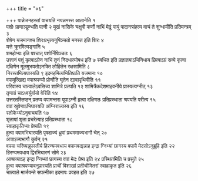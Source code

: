 +++
title = "०६"

+++
पान्नेजनहस्तां वाचयति नयन्नमस्त आतानेति १  
पशोः प्राणाञ्छुन्धति पत्नी २
मुखं नासिके चक्षुषी कर्णौ नाभिं मेढूं पायुं पादान्त्संहत्य वाचं ते
शुन्धामीति प्रतिमन्त्रम् ३  
शेषेण यजमानश्च शिरःप्रभृत्यनुषिञ्चतो
मनस्त इति शिरः ४  
यत्ते क्रूरमित्यङ्गानि ५  
शमहोभ्यः इति पश्चात्
पशोर्निषिञ्चतः ६  
उत्तानं पशुं कृत्वाऽग्रेण नाभिं तृणं निदधात्योषध इति ७
स्वधित इति प्रज्ञातयाऽभिनिधाय छित्वाऽग्रं सव्ये कृत्वा दक्षिणेन
मूलमुभयतोऽनक्ति लोहितेन रक्षसामिति ८  
निरस्तमित्यपास्यति ९
इदमहमित्यभितिष्ठति यजमानः १०  
वपामुत्खिद्य वपाश्रपण्यौ प्रोर्णौति घृतेन
द्यावापृथिवीति ११  
परिवास्य चात्वालेऽवसिच्य शामित्रे प्रतपति १२
शामित्रैकदेशमाहवनीये प्रास्यत्यग्नीत् १३  
तृणाग्रं
चाऽध्वर्युर्वायो वेरिति १४  
उत्तरतस्तिष्ठन् प्रतप्य वपामन्तरा
यूपाऽग्नी हृत्वा दक्षिणतः प्रतिप्रस्थाता श्रपयति परीत्य १५  
वपां
स्रुवेणाऽभिघारयति अग्निराज्यस्य इति १६  
स्तोकेभ्योऽनुवाचयति १७  
शृतायां
शृता प्रचरेत्याह प्रतिप्रस्थाता १८  
स्वाहाकृतिभ्यः प्रेष्यति १९  
हुत्वा
वपामभिघारयति पृषदाज्यं ध्रुवां प्रथममाज्यभागौ चेत् २०  
अत्राऽज्यभागौ
कुर्वन् २१  
वपया चरिष्यन्नुपस्तीर्य हिरण्यमवधाय वपामवद्यन्नाह
इन्द्रा ग्निभ्यां छागस्य वपायै मेदसोऽनुब्रूहि इति २२
हिरण्यमवधाय द्विरभिघारणं सोमे २३  
आश्राव्याऽह
इन्द्रा ग्निभ्यां छागस्य वपां मेदः प्रेष्य इति २४
प्रस्थितमिति च प्रसुते २५  
हुत्वा
वपाश्रपण्यावनुप्रास्यति
प्राचीं विशाखां प्रतीचीमितरां स्वाहाकृत इति २६  
चात्वाले
मार्जयन्ते सपत्नीका इदमापः प्रवहत इति २७  
